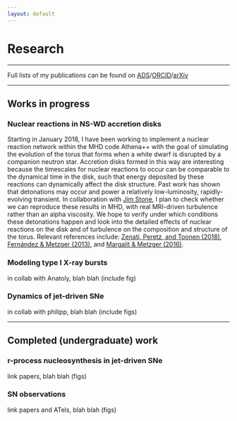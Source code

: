 ```yaml
---
layout: default
---
```


# Research
---
Full lists of my publications can be found on [ADS](https://ui.adsabs.harvard.edu/#search/q=author%3A%22Halevi%2C%20Goni%22&sort=date%20desc%2C%20bibcode%20desc)/[ORCID](https://orcid.org/0000-0002-7232-101X)/[arXiv](https://arxiv.org/search/?query=halevi%2Cgoni&searchtype=all&source=header)

---

## Works in progress
### Nuclear reactions in NS-WD accretion disks
Starting in January 2018, I have been working to implement a nuclear reaction network within the MHD code Athena++ with the goal of simulating the evolution of the torus that forms when a white dwarf is disrupted by a companion neutron star. Accretion disks formed in this way are interesting because the timescales for nuclear reactions to occur can be comparable to the dynamical time in the disk, such that energy deposited by these reactions can dynamically affect the disk structure. Past work has shown that detonations may occur and power a relatively low-luminosity, rapidly-evolving transient. In collaboration with [Jim Stone](https://www.astro.princeton.edu/~jstone/), I plan to check whether we can reproduce these results in MHD, with real MRI-driven turbulence rather than an alpha viscosity. We hope to verify under which conditions these detonations happen and look into the detailed effects of nuclear reactions on the disk and of turbulence on the composition and structure of the torus. Relevant references include: [Zenati, Peretz, and Toonen (2018)](https://ui.adsabs.harvard.edu/#abs/2018arXiv180709777Z/abstract), [Fernández & Metzger (2013)](https://ui.adsabs.harvard.edu/#abs/2013ApJ...763..108F/abstract), and [Margalit & Metzger (2016)](https://ui.adsabs.harvard.edu/#abs/2016MNRAS.461.1154M/abstract).
### Modeling type I X-ray bursts
in collab with Anatoly, blah blah (include fig)
### Dynamics of jet-driven SNe
in collab with philipp, blah blah (include figs)

---

## Completed (undergraduate) work
### r-process nucleosynthesis in jet-driven SNe
link papers, blah blah (figs)
### SN observations
link papers and ATels, blah blah (figs)
